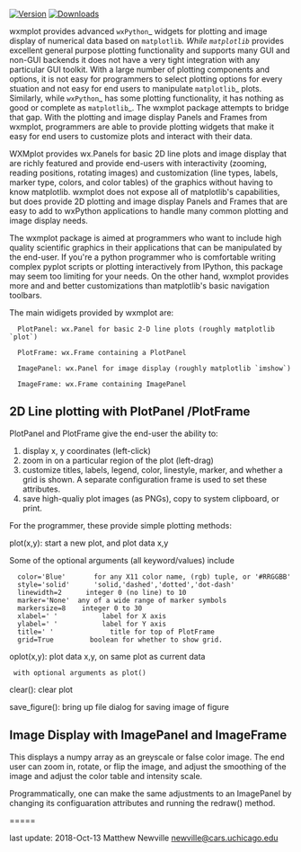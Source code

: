 [![Version](https://img.shields.io/pypi/v/wxmplot.svg)](https://pypi.org/project/wxmplot)
[![Downloads](https://img.shields.io/pypi/dm/wxmplot.svg)](https://pypistats.org/packages/wxmplot)


wxmplot provides advanced `wxPython`_ widgets for plotting and image display
of numerical data based on `matplotlib`_. While `matplotlib`_ provides
excellent general purpose plotting functionality and supports many GUI and
non-GUI backends it does not have a very tight integration with any
particular GUI toolkit. With a large number of plotting components and
options, it is not easy for programmers to select plotting options for every
stuation and not easy for end users to manipulate `matplotlib`_ plots.
Similarly, while `wxPython`_ has some plotting functionality, it has nothing
as good or complete as `matplotlib`_. The wxmplot package attempts to bridge
that gap.  With the plotting and image display Panels and Frames from
wxmplot, programmers are able to provide plotting widgets that make it easy
for end users to customize plots and interact with their data.

WXMplot provides wx.Panels for basic 2D line plots and image display that are
richly featured and provide end-users with interactivity (zooming, reading
positions, rotating images) and customization (line types, labels, marker
type, colors, and color tables) of the graphics without having to know
matplotlib.  wxmplot does not expose all of matplotlib's capabilities, but
does provide 2D plotting and image display Panels and Frames that are easy to
add to wxPython applications to handle many common plotting and image display
needs.

The wxmplot package is aimed at programmers who want to include high quality
scientific graphics in their applications that can be manipulated by the
end-user.  If you're a python programmer who is comfortable writing complex
pyplot scripts or plotting interactively from IPython, this package may seem
too limiting for your needs.  On the other hand, wxmplot provides more and
and better customizations than matplotlib's basic navigation toolbars.

The main widigets provided by wxmplot are:

      PlotPanel: wx.Panel for basic 2-D line plots (roughly matplotlib `plot`)

      PlotFrame: wx.Frame containing a PlotPanel

      ImagePanel: wx.Panel for image display (roughly matplotlib `imshow`)

      ImageFrame: wx.Frame containing ImagePanel

2D Line plotting with PlotPanel  /PlotFrame
------------------------------------

 PlotPanel and PlotFrame give the end-user the ability  to:

   1. display x, y coordinates (left-click)
   2. zoom in on a particular region of the plot (left-drag)
   3. customize titles, labels, legend, color, linestyle, marker,
      and whether a grid is shown.  A separate configuration frame
      is used to set these attributes.
   4. save high-qualiy plot images (as PNGs), copy to system
      clipboard, or print.

For the programmer, these provide simple plotting methods:

   plot(x,y):  start a new plot, and plot data x,y

Some of the optional arguments (all keyword/values) include

      color='Blue'       for any X11 color name, (rgb) tuple, or '#RRGGBB'
      style='solid'      'solid,'dashed','dotted','dot-dash'
      linewidth=2      integer 0 (no line) to 10
      marker='None'  any of a wide range of marker symbols
      markersize=8    integer 0 to 30
      xlabel=' '           label for X axis
      ylabel=' '           label for Y axis
      title=' '              title for top of PlotFrame
      grid=True         boolean for whether to show grid.

  oplot(x,y):  plot data x,y, on same plot as current data

     with optional arguments as plot()

   clear():      clear plot

   save_figure():     bring up file dialog for saving image of figure

Image Display with ImagePanel and ImageFrame
------------------------------------------

This displays a numpy array as an greyscale or false color image.  The end
user can zoom in, rotate, or flip the image, and adjust the smoothing of
the image and adjust the color table and intensity scale.

Programmatically, one can make the same adjustments to an ImagePanel by
changing its configuaration attributes and running the redraw() method.

=====

last update: 2018-Oct-13   Matthew Newville <newville@cars.uchicago.edu>
